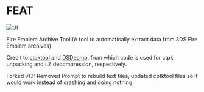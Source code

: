 # FEAT

![UI](http://i.imgur.com/ubLWZN2.png)

Fire Emblem Archive Tool (A tool to automatically extract data from 3DS Fire Emblem archives)

Credit to [ctpktool](https://github.com/polaris-/ctpktool) and [DSDecmp](https://github.com/einstein95/dsdecmp), from which code is used for ctpk unpacking and LZ decompression, respectively. 

Forked v1.1: Removed Prompt to rebuild text files, updated cptktool files so it would work instead of crashing and doing nothing.
